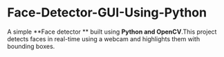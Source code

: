 # Face-Detector-GUI-Using-Python
A simple **Face detector ** built using **Python and OpenCV**.This project detects faces in real-time using a webcam and highlights them with bounding boxes.
